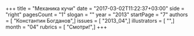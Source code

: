 +++
title = "Механика кучи"
date = "2017-03-02T11:22:37+03:00"
side = "right"
pagesCount = "1"
slogan = ""
year = "2013"
startPage = "7"
authors = [ "Константин Богданов",]
issues = [ "2013_04",]
illustrators = [ "",]
month = "04"
rubrics = [ "Смотри!",]
+++

